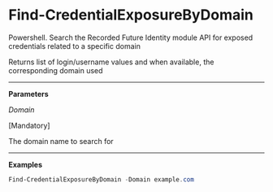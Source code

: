 # Find-CredentialExposureByDomain
Powershell. Search the Recorded Future Identity module API for exposed credentials related to a specific domain

Returns list of login/username values and when available, the corresponding domain used

---

**Parameters**

_Domain_

[Mandatory]

The domain name to search for

---

**Examples**

```powershell
Find-CredentialExposureByDomain -Domain example.com
```
